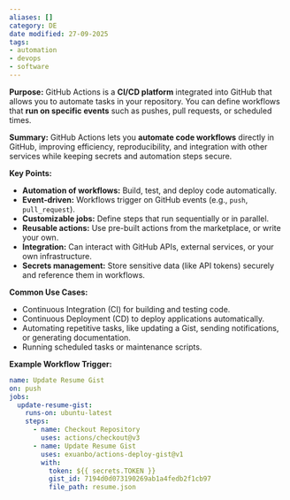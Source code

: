 ```yaml
---
aliases: []
category: DE
date modified: 27-09-2025
tags:
- automation
- devops
- software
---
```

**Purpose:**
GitHub Actions is a **CI/CD platform** integrated into GitHub that allows you to automate tasks in your repository. You can define workflows that **run on specific events** such as pushes, pull requests, or scheduled times.

**Summary:**
GitHub Actions lets you **automate code workflows** directly in GitHub, improving efficiency, reproducibility, and integration with other services while keeping secrets and automation steps secure.

**Key Points:**

* **Automation of workflows:** Build, test, and deploy code automatically.
* **Event-driven:** Workflows trigger on GitHub events (e.g., `push`, `pull_request`).
* **Customizable jobs:** Define steps that run sequentially or in parallel.
* **Reusable actions:** Use pre-built actions from the marketplace, or write your own.
* **Integration:** Can interact with GitHub APIs, external services, or your own infrastructure.
* **Secrets management:** Store sensitive data (like API tokens) securely and reference them in workflows.

**Common Use Cases:**

* Continuous Integration (CI) for building and testing code.
* Continuous Deployment (CD) to deploy applications automatically.
* Automating repetitive tasks, like updating a Gist, sending notifications, or generating documentation.
* Running scheduled tasks or maintenance scripts.

**Example Workflow Trigger:**

```yaml
name: Update Resume Gist
on: push
jobs:
  update-resume-gist:
    runs-on: ubuntu-latest
    steps:
      - name: Checkout Repository
        uses: actions/checkout@v3
      - name: Update Resume Gist
        uses: exuanbo/actions-deploy-gist@v1
        with:
          token: ${{ secrets.TOKEN }}
          gist_id: 7194d0d073190269ab1a4fedb2f1cb97
          file_path: resume.json
```


